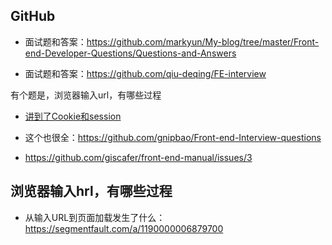 



## GitHub

- 面试题和答案：<https://github.com/markyun/My-blog/tree/master/Front-end-Developer-Questions/Questions-and-Answers>


- 面试题和答案：<https://github.com/qiu-deqing/FE-interview>

有个题是，浏览器输入url，有哪些过程

- [讲到了Cookie和session](https://github.com/WarpPrism/Blog/issues/5)

- 这个也很全：<https://github.com/gnipbao/Front-end-Interview-questions>

- <https://github.com/giscafer/front-end-manual/issues/3>





## 浏览器输入hrl，有哪些过程

- 从输入URL到页面加载发生了什么：<https://segmentfault.com/a/1190000006879700>

